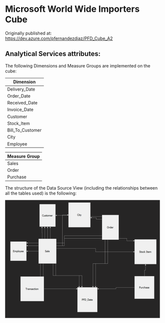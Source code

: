 # Microsoft World Wide Importers Cube

Originally published at: https://dev.azure.com/pfernandezdiaz/PFD_Cube_A2

## Analytical Services attributes:

The following Dimensions and Measure Groups are implemented on the cube:

| Dimension  |
|---|
| Delivery_Date  |
| Order_Date | 
| Received_Date |
| Invoice_Date  |
| Customer  |
| Stock_Item  |
| Bill_To_Customer  |
| City  |
| Employee  |

| Measure Group |
|---|
| Sales  | 
| Order  | 
| Purchase  | 

The structure of the Data Source View (including the relationships between all the tables used) is the following:

![image](https://github.com/PabloFdez/Data_Warehouse-WorldWideSales_Cube/blob/master/pictures/structure.png)


